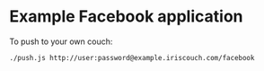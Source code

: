 # Example Facebook application

To push to your own couch:

    ./push.js http://user:password@example.iriscouch.com/facebook
